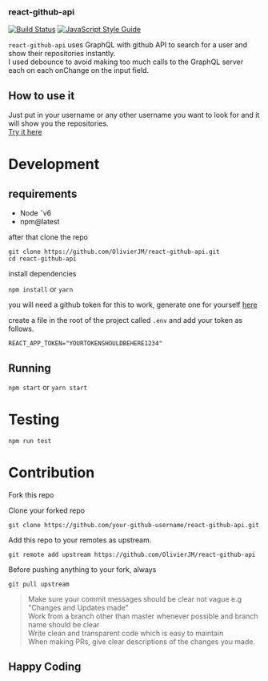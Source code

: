 ### react-github-api

[![Build Status](https://travis-ci.com/OlivierJM/react-github-api.svg?branch=new-branch)](https://travis-ci.com/OlivierJM/react-github-api)
[![JavaScript Style Guide](https://img.shields.io/badge/code_style-standard-brightgreen.svg)](https://standardjs.com)

`react-github-api` uses GraphQL with github API to search for a user and show their repositories instantly.  
I used debounce to avoid making too much calls to the GraphQL server each on each onChange on the input field. 

## How to use it  

Just put in your username or any other username you want to look for and it will show you the repositories.  
 [Try it here](http://repo-query.netlify.com) 


# Development 

## requirements 

- Node ˆv6
- npm@latest 


after that clone the repo

`git clone https://github.com/OlivierJM/react-github-api.git`  
`cd react-github-api`

install dependencies

`npm install` or `yarn `

you will need a github token for this to work, generate one for yourself [here](https://help.github.com/articles/creating-a-personal-access-token-for-the-command-line/) 

create a file in the root of the project called `.env` and add your token as follows. 

`REACT_APP_TOKEN="YOURTOKENSHOULDBEHERE1234"` 


## Running 

`npm start` or `yarn start`

# Testing

`npm run test` 

# Contribution

Fork this repo

Clone your forked repo

`git clone https://github.com/your-github-username/react-github-api.git`

Add this repo to your remotes as upstream.  

`git remote add upstream https://github.com/OlivierJM/react-github-api`  

Before pushing anything to your fork, always 

`git pull upstream` 

> Make sure your commit messages should be clear not vague e.g "Changes and Updates made"  
Work from a branch other than master whenever possible and branch name should be clear  
Write clean and transparent code which is easy to maintain  
When making PRs, give clear descriptions of the changes you made.  

## Happy Coding
